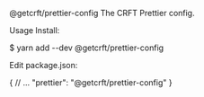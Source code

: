 @getcrft/prettier-config
The CRFT Prettier config.

Usage
Install:

\$ yarn add --dev @getcrft/prettier-config

Edit package.json:

{
// ...
"prettier": "@getcrft/prettier-config"
}
